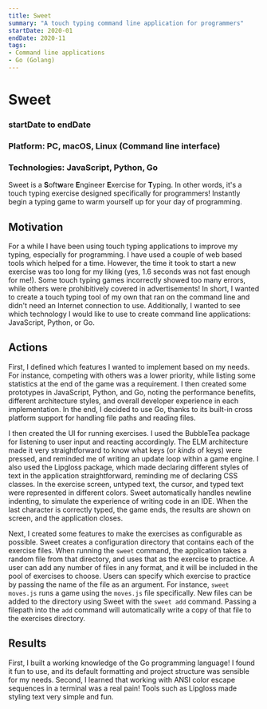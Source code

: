 ```yaml
---
title: Sweet
summary: "A touch typing command line application for programmers"
startDate: 2020-01
endDate: 2020-11
tags:
- Command line applications
- Go (Golang)
---
```


# Sweet
### startDate to endDate
### Platform: PC, macOS, Linux (Command line interface)
### Technologies: JavaScript, Python, Go

Sweet is a **S**oft**w**are **E**ngineer **E**xercise for **T**yping. In other words, it's a touch typing exercise designed specifically for programmers! Instantly begin a typing game to warm yourself up for your day of programming. 

## Motivation

For a while I have been using touch typing applications to improve my typing, especially for programming. I have used a couple of web based tools which helped for a time. However, the time it took to start a new exercise was too long for my liking (yes, 1.6 seconds was not fast enough for me!). Some touch typing games incorrectly showed too many errors, while others were prohibitively covered in advertisements! In short, I wanted to create a touch typing tool of my own that ran on the command line and didn't need an Internet connection to use. Additionally, I wanted to see which technology I would like to use to create command line applications: JavaScript, Python, or Go.

## Actions

First, I defined which features I wanted to implement based on my needs. For instance, competing with others was a lower priority, while listing some statistics at the end of the game was a requirement. I then created some prototypes in JavaScript, Python, and Go, noting the performance benefits, different architecture styles, and overall developer experience in each implementation. In the end, I decided to use Go, thanks to its built-in cross platform support for handling file paths and reading files.

I then created the UI for running exercises. I used the BubbleTea package for listening to user input and reacting accordingly. The ELM architecture made it very straightforward to know what keys (or *kinds* of keys) were pressed, and reminded me of writing an update loop within a game engine. I also used the Lipgloss package, which made declaring different styles of text in the application straightforward, reminding me of declaring CSS classes. In the exercise screen, untyped text, the cursor, and typed text were represented in different colors. Sweet automatically handles newline indenting, to simulate the experience of writing code in an IDE. When the last character is correctly typed, the game ends, the results are shown on screen, and the application closes.

Next, I created some features to make the exercises as configurable as possible. Sweet creates a configuration directory that contains each of the exercise files. When running the `sweet` command, the application takes a random file from that directory, and uses that as the exercise to practice. A user can add any number of files in any format, and it will be included in the pool of exercises to choose. Users can specify which exercise to practice by passing the name of the file as an argument. For instance, `sweet moves.js` runs a game using the `moves.js` file specifically. New files can be added to the directory using Sweet with the `sweet add` command. Passing a filepath into the `add` command will automatically write a copy of that file to the exercises directory.

## Results

First, I built a working knowledge of the Go programming language! I found it fun to use, and its default formatting and project structure was sensible for my needs. Second, I learned that working with ANSI color escape sequences in a terminal was a real pain! Tools such as Lipgloss made styling text very simple and fun.

